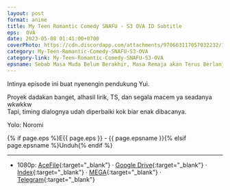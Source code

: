```yaml
---
layout: post
format: anime
title: My Teen Romantic Comedy SNAFU - S3 OVA ID Subtitle
eps: ⠀OVA
date: 2023-05-08 01:41:00+0700
coverPhoto: https://cdn.discordapp.com/attachments/970663117057032232/1104839507511083089/mpv-shot0255.jpg
category: My-Teen-Romantic-Comedy-SNAFU-S3-OVA
category-link: My-Teen-Romantic-Comedy-SNAFU-S3-OVA
epsname: Sebab Masa Muda Belum Berakhir, Masa Remaja akan Terus Berlanjut.
---
```


Intinya episode ini buat nyenengin pendukung Yui.

Proyek dadakan banget, alhasil lirik, TS, dan segala macem ya seadanya wkwkkw<br>
Tapi, timing dialognya udah diperbaiki kok biar enak dibacanya.

Yolo: Noromi

{% if page.eps %}E{{ page.eps }} - {{ page.epsname }}{% elsif page.epsname %}Unduh{% endif %}

---
- 1080p: [AceFile](https://acefile.co/f/98478354){:target="_blank"} &middot; [Google Drive](https://drive.google.com/file/d/1LrmDxszzQdbAZavvd9HX27E2DDUiG6qO/view?usp=share_link){:target="_blank"} &middot; [Index](https://bit.ly/42vir3o){:target="_blank"} &middot; [MEGA](https://mega.nz/file/ONZSADCQ#CSGtryHbdIIJuydhcmltNn2pF4v3d_U9gL-VmyeE1Q4){:target="_blank"} &middot; [Telegram](https://t.me/a1fansub/252){:target="_blank"}